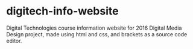 # digitech-info-website
Digital Technologies course information website for 2016 Digital Media Design project, made using html and css, and brackets as a source code editor.
